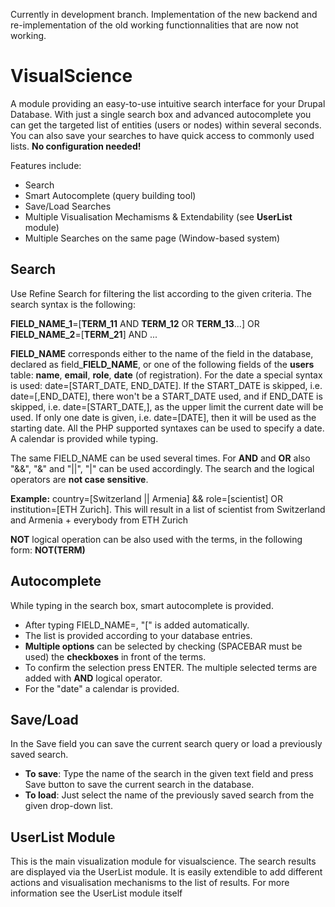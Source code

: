 Currently in development branch. Implementation of the new backend and re-implementation of the old working functionnalities that are now not working.
# VisualScience

A module providing an easy-to-use intuitive search interface for your Drupal Database. With just a single search box and advanced autocomplete you can get the targeted list of entities (users or nodes) within several seconds. You can also save your searches to have quick access to commonly used lists. **No configuration needed!**

Features include:
+	Search
+	Smart Autocomplete (query building tool)
+	Save/Load Searches
+	Multiple Visualisation Mechamisms & Extendability (see **UserList** module)
+	Multiple Searches on the same page (Window-based system)

## Search

Use Refine Search for filtering the list according to the given criteria. The search syntax is the following:

**FIELD_NAME_1**=[**TERM_11** AND **TERM_12** OR **TERM_13**...] OR **FIELD_NAME_2**=[**TERM_21**] AND ...

**FIELD_NAME** corresponds either to the name of the field in the database, declared as field_**FIELD_NAME**, or one of the following fields of the **users** table: **name**, **email**, **role**, **date** (of registration). For the date a special syntax is used: date=[START_DATE, END_DATE]. If the START_DATE is skipped, i.e. date=[,END_DATE], there won't be a START_DATE used, and if END_DATE is skipped, i.e. date=[START_DATE,], as the upper limit the current date will be used. If only one date is given, i.e. date=[DATE], then it will be used as the starting date. All the PHP supported syntaxes can be used to specify a date. A calendar is provided while typing.

The same FIELD_NAME can be used several times. For **AND** and **OR** also "&&", "&" and "||", "|" can be used accordingly. The search and the logical operators are **not case sensitive**. 

**Example:** country=[Switzerland || Armenia] && role=[scientist] OR institution=[ETH Zurich]. 
This will result in a list of scientist from Switzerland and Armenia + everybody from ETH Zurich  

**NOT** logical operation can be also used with the terms, in the following form: **NOT(TERM)** 

## Autocomplete

While typing in the search box, smart autocomplete is provided. 
+	After typing FIELD_NAME=, "[" is added automatically. 
+	The list is provided according to your database entries. 
+	**Multiple options** can be selected by checking (SPACEBAR must be used) the **checkboxes** in front of the terms. 
+	To confirm the selection press ENTER. The multiple selected terms are added with **AND** logical operator. 
+	For the "date" a calendar is provided.


## Save/Load
In the Save field you can save the current search query or load a previously saved search. 
+	**To save**: Type the name of the search in the given text field and press Save button to save the current search in the database. 
+	**To load**: Just select the name of the previously saved search from the given drop-down list.


## UserList Module
This is the main visualization module for visualscience. The search results are displayed via the UserList module. It is easily extendible to add different actions and visualisation mechanisms to the list of results. For more information see the UserList module itself

